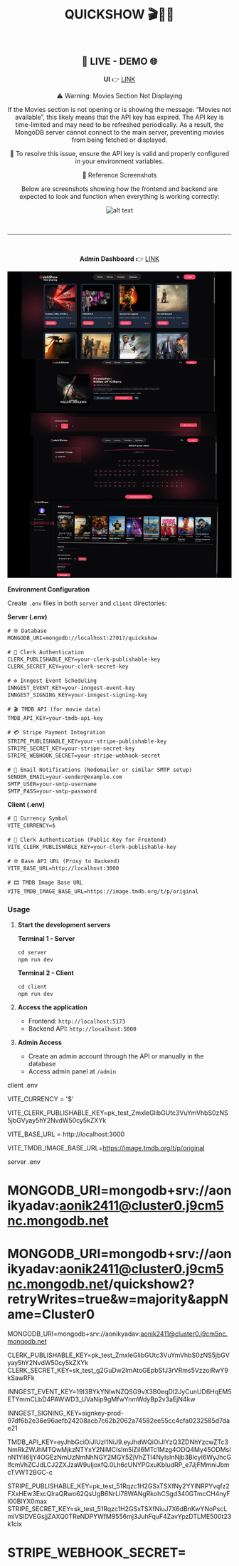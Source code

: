 
<div align="center">

# QUICKSHOW 🎬🍿🎥


<br />

## 🎦 LIVE - DEMO 🌐
  
**UI** 👉 [LINK](https://quickshow-sigma-roan.vercel.app/)

⚠️ Warning: Movies Section Not Displaying

If the Movies section is not opening or is showing the message:
“Movies not available”,
this likely means that the API key has expired.
The API key is time-limited and may need to be refreshed periodically.
As a result, the MongoDB server cannot connect to the main server, preventing movies from being fetched or displayed.

🔧 To resolve this issue, ensure the API key is valid and properly configured in your environment variables.

📸 Reference Screenshots

Below are screenshots showing how the frontend and backend are expected to look and function when everything is working correctly:

![alt text](screencapture-quickshow-sigma-roan-vercel-app-2025-07-04-07_02_38.png)

<br /><hr /><br />

**Admin Dashboard** 👉 [LINK](https://quickshow-sigma-roan.vercel.app/admin)

![alt text](screencapture-quickshow-sigma-roan-vercel-app-admin-2025-07-04-07_02_14.png)

</div>

 **Environment Configuration**
   
   Create `.env` files in both `server` and `client` directories:
   
   **Server (.env)**
   ```env
   # 🌐 Database
   MONGODB_URI=mongodb://localhost:27017/quickshow
    
   # 🔐 Clerk Authentication
   CLERK_PUBLISHABLE_KEY=your-clerk-publishable-key
   CLERK_SECRET_KEY=your-clerk-secret-key
    
   # ⚙️ Inngest Event Scheduling
   INNGEST_EVENT_KEY=your-inngest-event-key
   INNGEST_SIGNING_KEY=your-inngest-signing-key
    
   # 🎬 TMDB API (for movie data)
   TMDB_API_KEY=your-tmdb-api-key
    
   # 💳 Stripe Payment Integration
   STRIPE_PUBLISHABLE_KEY=your-stripe-publishable-key
   STRIPE_SECRET_KEY=your-stripe-secret-key
   STRIPE_WEBHOOK_SECRET=your-stripe-webhook-secret
    
   # 📧 Email Notifications (Nodemailer or similar SMTP setup)
   SENDER_EMAIL=your-sender@example.com
   SMTP_USER=your-smtp-username
   SMTP_PASS=your-smtp-password

   ```
   
   **Client (.env)**
   ```env
   # 💱 Currency Symbol
   VITE_CURRENCY=$

   # 🔐 Clerk Authentication (Public Key for Frontend)
   VITE_CLERK_PUBLISHABLE_KEY=your-clerk-publishable-key

   # 🌐 Base API URL (Proxy to Backend)
   VITE_BASE_URL=http://localhost:3000

   # 🎞️ TMDB Image Base URL
   VITE_TMDB_IMAGE_BASE_URL=https://image.tmdb.org/t/p/original

   ```

### Usage

1. **Start the development servers**
   
   **Terminal 1 - Server**
   ```console
   cd server
   npm run dev
   ```
   
   **Terminal 2 - Client**
   ```console
   cd client
   npm run dev
   ```

2. **Access the application**
   - Frontend: `http://localhost:5173`
   - Backend API: `http://localhost:5000`

3. **Admin Access**
   - Create an admin account through the API or manually in the database
   - Access admin panel at `/admin`




client .env









VITE_CURRENCY = '$'

VITE_CLERK_PUBLISHABLE_KEY=pk_test_ZmxleGlibGUtc3VuYmVhbS0zNS5jbGVyay5hY2NvdW50cy5kZXYk

VITE_BASE_URL = http://localhost:3000


VITE_TMDB_IMAGE_BASE_URL=https://image.tmdb.org/t/p/original





server .env











# MONGODB_URI=mongodb+srv://aonikyadav:aonik2411@cluster0.j9cm5nc.mongodb.net

# MONGODB_URI=mongodb+srv://aonikyadav:aonik2411@cluster0.j9cm5nc.mongodb.net/quickshow2?retryWrites=true&w=majority&appName=Cluster0
  MONGODB_URI=mongodb+srv://aonikyadav:aonik2411@cluster0.j9cm5nc.mongodb.net

CLERK_PUBLISHABLE_KEY=pk_test_ZmxleGlibGUtc3VuYmVhbS0zNS5jbGVyay5hY2NvdW50cy5kZXYk
CLERK_SECRET_KEY=sk_test_g2GuDw2ImAtoGEpbSfJ3rVRms5VzzoiRwY9kSawRFk   

INNGEST_EVENT_KEY=19I3BYkYNIwNZQSG9vX3B0eqDl2JyCunUD6HqEM5ETYmmCLbD4PAWWD3_UVaNip9gMfwYnmWdyBp2v3aEjN4kw

INNGEST_SIGNING_KEY=signkey-prod-97df6b2e36e96aefb24208acb7c62b2062a74582ee55cc4cfa0232585d7dae21


TMDB_API_KEY=eyJhbGciOiJIUzI1NiJ9.eyJhdWQiOiJlYzQ3ZDNhYzcwZTc3NmRkZWJhMTQwMjkzNTYxY2NiMCIsIm5iZiI6MTc1Mzg4ODQ4My45ODMsInN1YiI6IjY4OGEzNmUzNmNhNGY2MGY5ZjVhZTI4NyIsInNjb3BlcyI6WyJhcGlfcmVhZCJdLCJ2ZXJzaW9uIjoxfQ.0Lh6cUNYPGxuKbIudRP_e7JjFMmniJbmcTVWT2BGC-c



STRIPE_PUBLISHABLE_KEY=pk_test_51Rqzc1H2GSxTSXfNy2YYlNRPYvqfz2FXxHEw3ExcQlraQRwo62QsUgB6NrLl78WANgRkohCSgd340GTmcCH4nyFl00BlYX0max
STRIPE_SECRET_KEY=sk_test_51Rqzc1H2GSxTSXfNiuJ7X6dBnKwYNoPscLmIVSlDVEGsjjZAXQ0TReNDPYWfM9556mj3JuhFquF4ZavYpzDTLME500t23k1cix
# STRIPE_WEBHOOK_SECRET=



